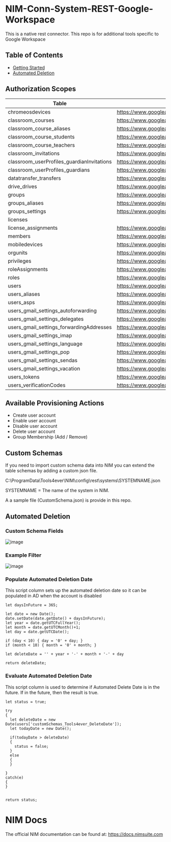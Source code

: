 # NIM-Conn-System-REST-Google-Workspace


This is a native rest connector. This repo is for additional tools specific to Google Workspace

## Table of Contents
* [Getting Started](#getting-started)
* [Automated Deletion](#automated-deletion)  

## Authorization Scopes
|Table                                     |Read                                                                                                                                                                                                                                                                                  |CUD                                                                                                               |
|------------------------------------------|--------------------------------------------------------------------------------------------------------------------------------------------------------------------------------------------------------------------------------------------------------------------------------------|------------------------------------------------------------------------------------------------------------------|
|chromeosdevices                           |https://www.googleapis.com/auth/admin.directory.device.chromeos                                                                                                                                                                                                                       |https://www.googleapis.com/auth/admin.directory.device.chromeos                                                   |
|classroom_courses                         |https://www.googleapis.com/auth/classroom.courses                                                                                                                                                                                                                                     |https://www.googleapis.com/auth/classroom.courses                                                                 |
|classroom_course_aliases                  |https://www.googleapis.com/auth/classroom.courses                                                                                                                                                                                                                                     |https://www.googleapis.com/auth/classroom.courses                                                                 |
|classroom_course_students                 |https://www.googleapis.com/auth/classroom.courses,https://www.googleapis.com/auth/classroom.rosters,https://www.googleapis.com/auth/classroom.profile.emails,https://www.googleapis.com/auth/classroom.profile.photos,https://www.googleapis.com/auth/classroom.guardianlinks.students|https://www.googleapis.com/auth/classroom.rosters                                                                 |
|classroom_course_teachers                 |https://www.googleapis.com/auth/classroom.rosters                                                                                                                                                                                                                                     |https://www.googleapis.com/auth/classroom.rosters                                                                 |
|classroom_invitations                     |https://www.googleapis.com/auth/classroom.rosters                                                                                                                                                                                                                                     |https://www.googleapis.com/auth/classroom.rosters                                                                 |
|classroom_userProfiles_guardianInvitations|https://www.googleapis.com/auth/classroom.guardianlinks.students                                                                                                                                                                                                                      |https://www.googleapis.com/auth/classroom.guardianlinks.students                                                  |
|classroom_userProfiles_guardians          |https://www.googleapis.com/auth/classroom.guardianlinks.students                                                                                                                                                                                                                      |https://www.googleapis.com/auth/classroom.guardianlinks.students                                                  |
|datatransfer_transfers                    |https://www.googleapis.com/auth/admin.datatransfer                                                                                                                                                                                                                                    |https://www.googleapis.com/auth/admin.datatransfer                                                                |
|drive_drives                              |https://www.googleapis.com/auth/drive                                                                                                                                                                                                                                                 |https://www.googleapis.com/auth/drive                                                                             |
|groups                                    |https://www.googleapis.com/auth/admin.directory.group                                                                                                                                                                                                                                 |https://www.googleapis.com/auth/admin.directory.group                                                             |
|groups_aliases                            |https://www.googleapis.com/auth/admin.directory.group                                                                                                                                                                                                                                 |https://www.googleapis.com/auth/admin.directory.group                                                             |
|groups_settings                           |https://www.googleapis.com/auth/apps.groups.settings                                                                                                                                                                                                                                  |https://www.googleapis.com/auth/apps.groups.settings                                                              |
|licenses                                  |                                                                                                                                                                                                                                                                                      |                                                                                                                  |
|license_assignments                       |https://www.googleapis.com/auth/apps.licensing                                                                                                                                                                                                                                        |https://www.googleapis.com/auth/apps.licensing                                                                    |
|members                                   |https://www.googleapis.com/auth/admin.directory.group                                                                                                                                                                                                                                 |https://www.googleapis.com/auth/admin.directory.group                                                             |
|mobiledevices                             |https://www.googleapis.com/auth/admin.directory.device.mobile                                                                                                                                                                                                                         |https://www.googleapis.com/auth/admin.directory.device.mobile                                                     |
|orgunits                                  |https://www.googleapis.com/auth/admin.directory.orgunit                                                                                                                                                                                                                               |https://www.googleapis.com/auth/admin.directory.orgunit                                                           |
|privileges                                |https://www.googleapis.com/auth/admin.directory.rolemanagement                                                                                                                                                                                                                        |                                                                                                                  |
|roleAssignments                           |https://www.googleapis.com/auth/admin.directory.rolemanagement                                                                                                                                                                                                                        |https://www.googleapis.com/auth/admin.directory.rolemanagement                                                    |
|roles                                     |https://www.googleapis.com/auth/admin.directory.rolemanagement                                                                                                                                                                                                                        |                                                                                                                  |
|users                                     |https://www.googleapis.com/auth/admin.directory.user                                                                                                                                                                                                                                  |https://www.googleapis.com/auth/admin.directory.user,https://www.googleapis.com/auth/admin.directory.user.security|
|users_aliases                             |https://www.googleapis.com/auth/admin.directory.user                                                                                                                                                                                                                                  |https://www.googleapis.com/auth/admin.directory.user                                                              |
|users_asps                                |https://www.googleapis.com/auth/admin.directory.user.security                                                                                                                                                                                                                         |https://www.googleapis.com/auth/admin.directory.user.security                                                     |
|users_gmail_settings_autoforwarding       |https://www.googleapis.com/auth/gmail.settings.basic                                                                                                                                                                                                                                  |https://www.googleapis.com/auth/gmail.settings.sharing                                                            |
|users_gmail_settings_delegates            |https://www.googleapis.com/auth/gmail.settings.basic                                                                                                                                                                                                                                  |https://www.googleapis.com/auth/gmail.settings.sharing                                                            |
|users_gmail_settings_forwardingAddresses  |https://www.googleapis.com/auth/gmail.settings.basic                                                                                                                                                                                                                                  |https://www.googleapis.com/auth/gmail.settings.basic,https://www.googleapis.com/auth/gmail.settings.sharing       |
|users_gmail_settings_imap                 |https://www.googleapis.com/auth/gmail.settings.basic                                                                                                                                                                                                                                  |https://www.googleapis.com/auth/gmail.settings.basic                                                              |
|users_gmail_settings_language             |https://www.googleapis.com/auth/gmail.settings.basic                                                                                                                                                                                                                                  |https://www.googleapis.com/auth/gmail.settings.basic                                                              |
|users_gmail_settings_pop                  |https://www.googleapis.com/auth/gmail.settings.basic                                                                                                                                                                                                                                  |https://www.googleapis.com/auth/gmail.settings.basic                                                              |
|users_gmail_settings_sendas               |https://www.googleapis.com/auth/gmail.settings.basic                                                                                                                                                                                                                                  |https://www.googleapis.com/auth/gmail.settings.basic                                                              |
|users_gmail_settings_vacation             |https://www.googleapis.com/auth/gmail.settings.basic                                                                                                                                                                                                                                  |https://www.googleapis.com/auth/gmail.settings.basic                                                              |
|users_tokens                              |https://www.googleapis.com/auth/admin.directory.user.security                                                                                                                                                                                                                         |https://www.googleapis.com/auth/admin.directory.user.security                                                     |
|users_verificationCodes                   |https://www.googleapis.com/auth/admin.directory.user.security                                                                                                                                                                                                                         |https://www.googleapis.com/auth/admin.directory.user.security                                                     |


## Available Provisioning Actions
* Create user account 
* Enable user account
* Disable user account
* Delete user account
* Group Membership (Add / Remove)



## Custom Schemas
If you need to import custom schema data into NIM you can extend the table schemas by adding a custom json file. 

C:\ProgramData\Tools4ever\NIM\config\rest\systems\SYSTEMNAME.json

SYSTEMNAME = The name of the system in NIM.

A a sample file (CustomSchema.json) is provide in this repo.

## Automated Deletion

### Custom Schema Fields
![image](https://user-images.githubusercontent.com/24281600/135354425-b5cd03e1-8fb9-43a8-9542-5c8d801c827f.png)


### Example Filter
![image](https://user-images.githubusercontent.com/24281600/135354511-235f5dea-0b52-4706-865e-25c691700292.png)


### Populate Automated Deletion Date
This script column sets up the automated deletion date so it can be populated in AD when the account is disabled
```
let daysInFuture = 365;

let date = new Date();
date.setDate(date.getDate() + daysInFuture);
let year = date.getUTCFullYear();
let month = date.getUTCMonth()+1;
let day = date.getUTCDate();

if (day < 10) { day = '0' + day; }
if (month < 10) { month = '0' + month; }

let deleteDate = '' + year + '-' + month + '-' + day

return deleteDate;
```

### Evaluate Automated Deletion Date
This script column is used to determine if Automated Delete Date is in the future. If in the future, then the result is true.


```
let status = true;

try
{
  let deleteDate = new Date(users['customSchemas_Tools4ever_DeleteDate']);
  let todayDate = new Date();

  if(todayDate > deleteDate)
  {
    status = false;
  }
  else
  {
  }

}
catch(e)
{
}


return status;
```


# NIM Docs
The official NIM documentation can be found at: https://docs.nimsuite.com
